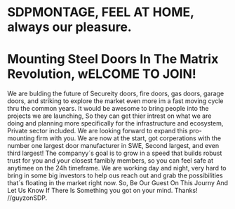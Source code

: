# SDPMONTAGE, FEEL AT HOME, always our pleasure.
# Mounting Steel Doors In The Matrix Revolution, wELCOME TO JOIN!
We are bulding the future of Secureity doors, fire doors, gas doors, garage doors, and striking to explore the market even more im a fast moving cycle thru the common years.
It would be awesome to bring people into the projects we are launching, So they can get thier intrest on what we are doing and planning more specifically for the infrastructure and ecosystem, Private sector included. We are looking forward to expand this pro-mounting firm with you.
We are now at the start, got corperations with the number one largest door manufacturer in SWE, Second largest, and even third largest!
The companyy´s goal is to grow in a speed that builds robust trust for you and your closest famibly members, so you can feel safe at anytimee on the 24h timeframe.
We are working day and night, very hard to bring in some big investors to help ous reach out and grab the possibilities that´s floating in the market right now.
So, Be Our Guest On This Journy And Let Us Know If There Is Something you got on your mind. Thanks! //guyzonSDP.
